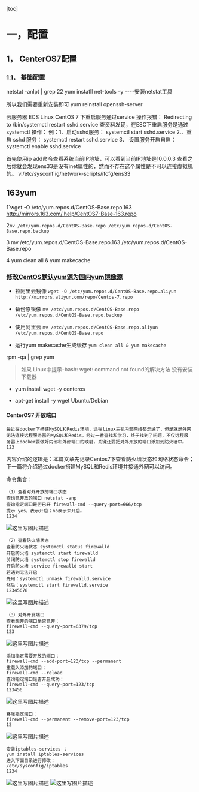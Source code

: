 [toc]
# 一，配置 
## 1， CenterOS7配置
### 1.1， 基础配置 
netstat -anlpt | grep 22
yum instatll net-tools –y    ----安装netstat工具

所以我们需要重新安装即可
yum reinstall openssh-server

云服务器 ECS Linux CentOS 7 下重启服务通过service 操作报错：
Redirecting to /bin/systemctl restart sshd.service
查资料发现，在ESC下重启服务是通过systemctl 操作： 
例：1、启动sshd服务：
systemctl start sshd.service
2.、重启 sshd 服务：
systemctl restart sshd.service
3、 设置服务开启自启：
systemctl enable sshd.service 

首先使用ip add命令查看系统当前IP地址，可以看到当前IP地址是10.0.0.3
查看之后你就会发现ens33是没有inet属性的，然而不存在这个属性是不可以连接虚拟机的。 
  vi/etc/sysconf ig/network-scripts/ifcfg/ens33





##  163yum

1`wget -O /etc/yum.repos.d/CentOS-Base.repo.163  http://mirrors.163.com/.help/CentOS7-Base-163.repo

2`mv /etc/yum.repos.d/CentOS-Base.repo /etc/yum.repos.d/CentOS-Base.repo.backup`

3 mv /etc/yum.repos.d/CentOS-Base.repo.163  /etc/yum.repos.d/CentOS-Base.repo

4 yum clean all & yum makecache



### [修改CentOS默认yum源为国内yum镜像源](https://blog.csdn.net/xiaojin21cen/article/details/84726193?utm_medium=distribute.pc_relevant.none-task-blog-BlogCommendFromBaidu-1.nonecase&depth_1-utm_source=distribute.pc_relevant.none-task-blog-BlogCommendFromBaidu-1.nonecase)
- 拉阿里云镜像   `wget -O /etc/yum.repos.d/CentOS-Base.repo.aliyun  http://mirrors.aliyun.com/repo/Centos-7.repo`
	
- 备份原镜像  `mv /etc/yum.repos.d/CentOS-Base.repo /etc/yum.repos.d/CentOS-Base.repo.backup`

- 使用阿里云  `mv /etc/yum.repos.d/CentOS-Base.repo.aliyun  /etc/yum.repos.d/CentOS-Base.repo`

- 运行yum makecache生成缓存   `yum clean all & yum makecache`

rpm -qa | grep yum  <!-- 是否安装yum  yum repolist all -->



> 如果 Linux中提示-bash: wget: command not found的解决方法 没有安装下载器

- yum install wget -y       centeros

- apt-get install -y wget   Ubuntu/Debian



#### CenterOS7 开放端口

```
最近在docker下搭建MySQL和Redis环境，远程linux主机内部网络都走通了，但是就是外网
无法连接远程服务器的MySQL和Redis。经过一番查找和学习，终于找到了问题，不仅远程服
务器上docker要做好内部和外部端口的映射，关键还要把对外开放的端口添加到防火墙中。
123
```

内容介绍的逻辑是：本篇文章先记录Centos7下查看防火墙状态和网络状态命令；下一篇将介绍通过docker搭建MySQL和Redis环境并接通外网可以访问。

命令集合：

```
（1）查看对外开放的端口状态
查询已开放的端口 netstat -anp
查询指定端口是否已开 firewall-cmd --query-port=666/tcp
提示 yes，表示开启；no表示未开启。
1234
```

![这里写图片描述](https://img-blog.csdn.net/20180825092851369?watermark/2/text/aHR0cHM6Ly9ibG9nLmNzZG4ubmV0L3JlYWxqaA==/font/5a6L5L2T/fontsize/400/fill/I0JBQkFCMA==/dissolve/70)

```
（2）查看防火墙状态
查看防火墙状态 systemctl status firewalld
开启防火墙 systemctl start firewalld  
关闭防火墙 systemctl stop firewalld
开启防火墙 service firewalld start 
若遇到无法开启
先用：systemctl unmask firewalld.service 
然后：systemctl start firewalld.service
12345678
```

![这里写图片描述](https://img-blog.csdn.net/20180825093357657?watermark/2/text/aHR0cHM6Ly9ibG9nLmNzZG4ubmV0L3JlYWxqaA==/font/5a6L5L2T/fontsize/400/fill/I0JBQkFCMA==/dissolve/70)

```
（3）对外开发端口
查看想开的端口是否已开：
firewall-cmd --query-port=6379/tcp
123
```

![这里写图片描述](https://img-blog.csdn.net/20180825093826266?watermark/2/text/aHR0cHM6Ly9ibG9nLmNzZG4ubmV0L3JlYWxqaA==/font/5a6L5L2T/fontsize/400/fill/I0JBQkFCMA==/dissolve/70)

```
添加指定需要开放的端口：
firewall-cmd --add-port=123/tcp --permanent
重载入添加的端口：
firewall-cmd --reload
查询指定端口是否开启成功：
firewall-cmd --query-port=123/tcp
123456
```

![这里写图片描述](https://img-blog.csdn.net/20180825094232356?watermark/2/text/aHR0cHM6Ly9ibG9nLmNzZG4ubmV0L3JlYWxqaA==/font/5a6L5L2T/fontsize/400/fill/I0JBQkFCMA==/dissolve/70)

```
移除指定端口：
firewall-cmd --permanent --remove-port=123/tcp
12
```

![这里写图片描述](https://img-blog.csdn.net/20180825094634124?watermark/2/text/aHR0cHM6Ly9ibG9nLmNzZG4ubmV0L3JlYWxqaA==/font/5a6L5L2T/fontsize/400/fill/I0JBQkFCMA==/dissolve/70)

```
安装iptables-services ：
yum install iptables-services 
进入下面目录进行修改：
/etc/sysconfig/iptables
1234
```

![这里写图片描述](https://img-blog.csdn.net/20180825095256477?watermark/2/text/aHR0cHM6Ly9ibG9nLmNzZG4ubmV0L3JlYWxqaA==/font/5a6L5L2T/fontsize/400/fill/I0JBQkFCMA==/dissolve/70)
![这里写图片描述](https://img-blog.csdn.net/20180825095304371?watermark/2/text/aHR0cHM6Ly9ibG9nLmNzZG4ubmV0L3JlYWxqaA==/font/5a6L5L2T/fontsize/400/fill/I0JBQkFCMA==/dissolve/70)